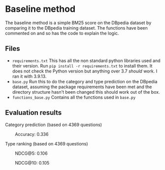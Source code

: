 # Baseline method

The baseline method is a simple BM25 score on the DBpedia dataset by comparing it to the DBpedia training dataset. The functions have been commented on and so has the code to explain the logic.

## Files

- `requirements.txt` This has all the non standard python libraries used and their version. Run `pip install -r requirements.txt` to install them. It does not check the Python version but anything over 3.7 *should* work. I ran it with 3.9.13.
- `base.py` Run this to do the category and type prediction on the DBpedia dataset, assuming the package requirements have been met and the directory structure hasn't been changed this should work out of the box.
- `functions_base.py` Contains all the functions used in `base.py`

## Evaluation results

Category prediction (based on 4369 questions)

&emsp;&emsp; Accuracy: 0.336

Type ranking (based on 4369 questions)

&emsp;&emsp; NDCG@5:  0.106

&emsp;&emsp; NDCG@10: 0.105

